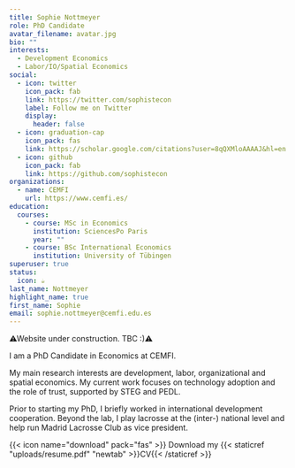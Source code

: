 ```yaml
---
title: Sophie Nottmeyer
role: PhD Candidate
avatar_filename: avatar.jpg
bio: ""
interests:
  - Development Economics
  - Labor/IO/Spatial Economics
social:
  - icon: twitter
    icon_pack: fab
    link: https://twitter.com/sophistecon
    label: Follow me on Twitter
    display:
      header: false
  - icon: graduation-cap
    icon_pack: fas
    link: https://scholar.google.com/citations?user=8qQXMloAAAAJ&hl=en
  - icon: github
    icon_pack: fab
    link: https://github.com/sophistecon
organizations:
  - name: CEMFI
    url: https://www.cemfi.es/
education:
  courses:
    - course: MSc in Economics
      institution: SciencesPo Paris
      year: ""
    - course: BSc International Economics
      institution: University of Tübingen
superuser: true
status:
  icon: ☕️
last_name: Nottmeyer
highlight_name: true
first_name: Sophie
email: sophie.nottmeyer@cemfi.edu.es
---
```

⚠Website under construction. TBC :)⚠

I am a PhD Candidate in Economics at CEMFI.

My main research interests are development, labor, organizational and spatial economics. My current work focuses on technology adoption and the role of trust, supported by STEG and PEDL.

Prior to starting my PhD, I briefly worked in international development cooperation. Beyond the lab, I play lacrosse at the (inter-) national level and help run Madrid Lacrosse Club as vice president. 

{{< icon name="download" pack="fas" >}} Download my {{< staticref "uploads/resume.pdf" "newtab" >}}CV{{< /staticref >}}